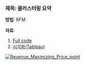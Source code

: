 <p style="font-size: 16px; margin-bottom: 8px;"><strong>제목: 클러스터링 요약</strong></p>

<span style="display: block; margin-bottom: 4px;">

  <strong>방법</strong>: RFM<br>

  <light><strong>자료</strong>: 
1. <a href="https://github.com/Quietseong/Portfolio/blob/main/Dacon/2312_PriceModeling/Capstone_analysis.ipynb">Full code</a>
2. <a href="https://public.tableau.com/shared/BT736BRR9?:display_count=n&:origin=viz_share_link">시각화(Tableau)</a></light>

</span>

<div class='tableauPlaceholder' id='viz1740432832807' style='position: relative'><noscript><a href='#'>
<img alt='Revenue_Maximizing_Price_point ' src='https:&#47;&#47;public.tableau.com&#47;static&#47;images&#47;RF&#47;RFMwithML&#47;Revenue_Maximizing_Price_point&#47;1_rss.png' style='border: none' /></a>
</noscript><object class='tableauViz'  style='display:none;'><param name='host_url' value='https%3A%2F%2Fpublic.tableau.com%2F' /> <param name='embed_code_version' value='3' /> 
<param name='path' value='views&#47;RFMwithML&#47;Revenue_Maximizing_Price_point?:language=ko-KR&amp;:embed=true&amp;publish=yes&amp;:sid=&amp;:redirect=auth' /> 
<param name='toolbar' value='yes' /><param name='static_image' value='https:&#47;&#47;public.tableau.com&#47;static&#47;images&#47;RF&#47;RFMwithML&#47;Revenue_Maximizing_Price_point&#47;1.png' /> 
<param name='animate_transition' value='yes' /><param name='display_static_image' value='yes' /><param name='display_spinner' value='yes' /><param name='display_overlay' value='yes' />
<param name='display_count' value='yes' /><param name='language' value='ko-KR' /><param name='filter' value='publish=yes' /></object></div>   
